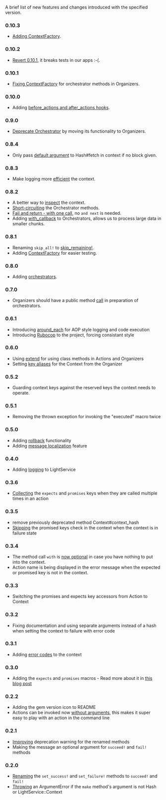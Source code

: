A brief list of new features and changes introduced with the specified version.

### 0.10.3
* [Adding ContextFactory](https://github.com/adomokos/light-service/pull/147).

### 0.10.2
* [Revert 0.10.1](https://github.com/adomokos/light-service/pull/146), it breaks tests in our apps :-(.

### 0.10.1
* [Fixing ContextFactory](https://github.com/adomokos/light-service/pull/141) for orchestrator methods in Organizers.

### 0.10.0
* Adding [before_actions and after_actions hooks](https://github.com/adomokos/light-service/pull/144).

### 0.9.0
* [Deprecate Orchestrator](https://github.com/adomokos/light-service/pull/132) by moving its functionality to Organizers.

### 0.8.4
* Only pass [default argument](https://github.com/adomokos/light-service/pull/123) to Hash#fetch in context if no block given.

### 0.8.3
* Make logging more [efficient](https://github.com/adomokos/light-service/pull/120) the context.

### 0.8.2
* A better way to [inspect](https://github.com/adomokos/light-service/pull/110) the context.
* [Short-circuiting](https://github.com/adomokos/light-service/pull/113) the Orchestrator methods.
* [Fail and return - with one call](https://github.com/adomokos/light-service/pull/115), no `and next` is needed.
* Adding [with_callback](https://github.com/adomokos/light-service/pull/116) to Orchestrators, allows us to process large data in smaller chunks.

### 0.8.1
* Renaming `skip_all!` to [skip_remaining!](https://github.com/adomokos/light-service/pull/103).
* Adding [ContextFactory](https://github.com/adomokos/light-service/pull/107) for easier testing.

### 0.8.0
* Adding [orchestrators](https://github.com/adomokos/light-service/pull/99).

### 0.7.0
* Organizers should have a public method [call](https://github.com/adomokos/light-service/pull/98) in preparation of orchestrators.

### 0.6.1
* Introducing [around_each](https://github.com/adomokos/light-service/pull/79) for AOP style logging and code execution
* Introducing [Rubocop](https://github.com/adomokos/light-service/commit/39aa7ea39f69a16c2df66b213fb6d638796e25f2) to the project, forcing consistant style

### 0.6.0
* Using [extend](https://github.com/adomokos/light-service/pull/64) for using class methods in Actions and Organizers
* Setting [key aliases](https://github.com/adomokos/light-service/pull/69) for the Context from the Organizer

### 0.5.2
* Guarding context keys against the reserved keys the context needs to operate.

### 0.5.1
* Removing the thrown exception for invoking the "executed" macro twice

### 0.5.0
* Adding [rollback](https://github.com/adomokos/light-service#action-rollback) functionality
* Adding [message localization](https://github.com/adomokos/light-service#localizing-messages) feature

### 0.4.0
* Adding [logging](https://github.com/adomokos/light-service#logging) to LightService

### 0.3.6
* [Collecting](https://github.com/adomokos/light-service/commit/29817de3ad589441788077368ad1d7e723286def) the `expects` and `promises` keys when they are called multiple times in an action

### 0.3.5
* remove previously deprecated method Context#context_hash
* [Skipping](https://github.com/adomokos/light-service/commit/d2bd05455a7e4f78aa448db1ea1d692f7b8b67d3) the promised keys check in the context when the context is in failure state

### 0.3.4
* The method call `with` is [now optional](https://github.com/adomokos/light-service/blob/master/spec/organizer_spec.rb#L18) in case you have nothing to put into the context.
* Action name is being displayed in the error message when the expected or promised key is not in the context.

### 0.3.3
* Switching the promises and expects key accessors from Action to Context

### 0.3.2
* Fixing documentation and using separate arguments instead of a hash when setting the context to failure with error code

### 0.3.1
* Adding [error codes](https://github.com/adomokos/light-service#error-codes) to the context

### 0.3.0
* Adding the `expects` and `promises` macros - Read more about it in [this blog post](http://www.adomokos.com/2014/05/expects-and-promises-in-lightservice.html)

### 0.2.2
* Adding the gem version icon to README
* Actions can be invoked now [without arguments](https://github.com/adomokos/light-service/commit/244d5f03b9dbf61c97c1fdb865e6587f9aea177d), this makes it super easy to play with an action in the command line

### 0.2.1
* [Improving](https://github.com/adomokos/light-service/commit/fc7043241396b4a2556e9664c13c6929f8330025) deprecation warning for the renamed methods
* Making the message an optional argument for `succeed!` and `fail!` methods

### 0.2.0
* [Renaming](https://github.com/adomokos/light-service/commit/8d40ff7d393a157a8a558f9e4e021b8731550834) the `set_success!` and `set_failure!` methods to `succeed!` and `fail!`
* [Throwing](https://github.com/adomokos/light-service/commit/5ef315b8aeeafc99e38676adad3c11df5d93b0e3) an ArgumentError if the `make` method's argument is not Hash or LightService::Context
